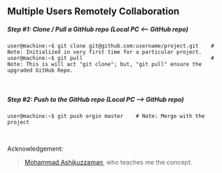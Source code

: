 ## Multiple Users Remotely Collaboration

##### Step #1: Clone / Pull a GitHub repo (Local PC <-- GitHub repo)
```console
user@machine:~$ git clone git@github.com:username/project.git    # Note: Initialized in very first time for a particular project.
user@machine:~$ git pull                                         # Note: This is will act "git clone"; but, "git pull" ensure the upgraded GitHub Repo.
```

&nbsp;
&nbsp;


##### Step #2: Push to the GitHub repo (Local PC --> GitHub repo)
```console
user@machine:~$ git push orgin master    # Note: Merge with the project
```

&nbsp;
&nbsp;
&nbsp;
&nbsp;

Acknowledgement:
> [Mohammad Ashikuzzaman](https://github.com/ashikuzzaman-ar/), who teaches me the concept.
